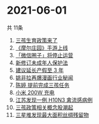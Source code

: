 # 2021-06-01
  共 11条

  <!-- BEGIN -->
  <!-- 最后更新时间:Tue Jun 01 2021 12:55:06 GMT+0000 (Coordinated Universal Time) -->
  1. [三孩生育政策来了](https://www.zhihu.com/search?q=三孩政策)
1. [《摩尔庄园》手游上线](https://www.zhihu.com/search?q=摩尔庄园)
1. [「微信圈子」将停止运营](https://www.zhihu.com/search?q=微信圈子)
1. [新修订未成年人保护法](https://www.zhihu.com/search?q=未成年人保护法)
1. [建议延长产假至 3 年](https://www.zhihu.com/search?q=延长产假)
1. [姚非拉再爆漫画行业秘闻](https://www.zhihu.com/search?q=姚非拉)
1. [陈婷 提前完成三孩任务](https://www.zhihu.com/search?q=张艺谋太太)
1. [小米 200W 充电](https://www.zhihu.com/search?q=小米电池)
1. [江苏发现一例 H10N3 禽流感病例](https://www.zhihu.com/search?q=江苏禽流感)
1. [三孩政策相关概念股潮起](https://www.zhihu.com/search?q=三孩股票)
1. [三星堆发现最大面积丝绸残留物](https://www.zhihu.com/search?q=三星堆)
  <!-- END -->
  